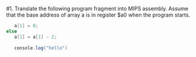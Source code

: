 #1. Translate the following program fragment into MIPS assembly. Assume that the base address of array a is in 
register $a0 when the program starts.
```java if (a[1] == 5) 
   a[1] = 0; 
else 
   a[1] = a[1] - 2;
   
   console.log("hello")
